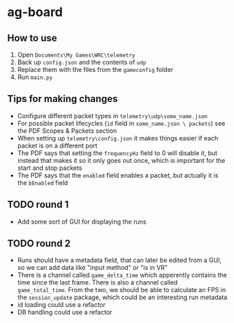 # ag-board

## How to use
1. Open `Documents\My Games\WRC\telemetry`
2. Back up `config.json` and the contents of `udp`
3. Replace them with the files from the `gameconfig` folder
4. Run `main.py`

## Tips for making changes
- Configure different packet types in `telemetry\udp\some_name.json`
- For possible packet lifecycles (`id` field in `some_name.json \ packets`) see the PDF Scopes & Packets section
- When setting up `telemetry\config.json` it makes things easier if each packet is on a different port
- The PDF says that setting the `frequencyHz` field to 0 will disable it, but instead that makes it so it only goes out once, which is important for the start and stop packets
- The PDF says that the `enabled` field enables a packet, but actually it is the `bEnabled` field

## TODO round 1
- Add some sort of GUI for displaying the runs

## TODO round 2
- Runs should have a metadata field, that can later be edited from a GUI, so we can add data like "input method" or "is in VR"
- There is a channel called `game_delta_time` which apperently contains the time since the last frame. There is also a channel called `game_total_time`. From the two, we should be able to calculate an FPS in the `session_update` package, which could be an interesting run metadata
- id loading could use a refactor
- DB handling could use a refactor
